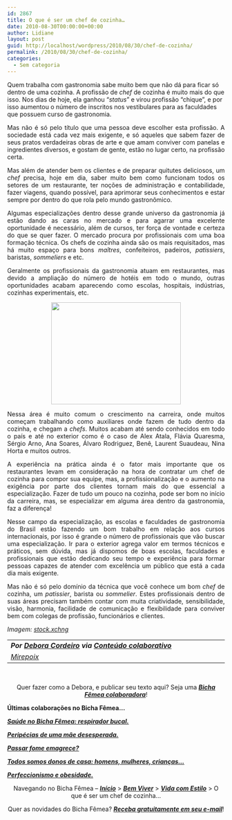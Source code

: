 ```yaml
---
id: 2867
title: O que é ser um chef de cozinha…
date: 2010-08-30T00:00:00+00:00
author: Lidiane
layout: post
guid: http://localhost/wordpress/2010/08/30/chef-de-cozinha/
permalink: /2010/08/30/chef-de-cozinha/
categories:
  - Sem categoria
---
```

Quem trabalha com gastronomia sabe muito bem que não dá para ficar só dentro de uma cozinha. A profissão de _chef_ de cozinha é muito mais do que isso. Nos dias de hoje, ela ganhou &#8220;_status_&#8221; e virou profissão &#8220;chique&#8221;, e por isso aumentou o número de inscritos nos vestibulares para as faculdades que possuem curso de gastronomia.

<p style="text-align: justify;">
  Mas não é só pelo título que uma pessoa deve escolher esta profissão. A sociedade está cada vez mais exigente, e só aqueles que sabem fazer de seus pratos verdadeiras obras de arte e que amam conviver com panelas e ingredientes diversos, e gostam de gente, estão no lugar certo, na profissão certa.
</p>

<!--more-->

<p style="text-align: justify;">
  Mas além de atender bem os clientes e de preparar quitutes deliciosos, um <em>chef</em> precisa, hoje em dia, saber muito bem como funcionam todos os setores de um restaurante, ter noções de administração e contabilidade, fazer viagens, quando possível, para aprimorar seus conhecimentos e estar sempre por dentro do que rola pelo mundo gastronômico.
</p>

<p style="text-align: justify;">
  Algumas especializações dentro desse grande universo da gastronomia já estão dando as caras no mercado e para agarrar uma excelente oportunidade é necessário, além de cursos, ter força de vontade e certeza do que se quer fazer. O mercado procura por profissionais com uma boa formação técnica. Os chefs de cozinha ainda são os mais requisitados, mas há muito espaço para bons <em>maîtres</em>, confeiteiros, padeiros, <em>patissiers</em>, baristas, <em>sommeliers</em> e etc.
</p>

<p style="text-align: justify;">
  Geralmente os profissionais da gastronomia atuam em restaurantes, mas devido a ampliação do número de hotéis em todo o mundo, outras oportunidades acabam aparecendo como escolas, hospitais, indústrias, cozinhas experimentais, etc.
</p>

<p style="text-align: center;">
  <a href="http://www.trololodemulher.com.br/blog/wp-content/uploads/2010/08/fouet.jpg"><img class="size-medium wp-image-5104 aligncenter" title="fouet" src="http://www.trololodemulher.com.br/blog/wp-content/uploads/2010/08/fouet-300x236.jpg" alt="" width="300" height="236" /></a>
</p>

<p style="text-align: justify;">
  Nessa área é muito comum o crescimento na carreira, onde muitos começam trabalhando como auxiliares onde fazem de tudo dentro da cozinha, e chegam a <em>chefs</em>. Muitos acabam até sendo conhecidos em todo o país e até no exterior como é o caso de Alex Atala, Flávia Quaresma, Sérgio Arno, Ana Soares, Álvaro Rodriguez, Benê, Laurent Suaudeau, Nina Horta e muitos outros.
</p>

<p style="text-align: justify;">
  A experiência na prática ainda é o fator mais importante que os restaurantes levam em consideração na hora de contratar um chef de cozinha para compor sua equipe, mas, a profissionalização e o aumento na exigência por parte dos clientes tornam mais do que essencial a especialização. Fazer de tudo um pouco na cozinha, pode ser bom no início da carreira, mas, se especializar em alguma área dentro da gastronomia, faz a diferença!
</p>

<p style="text-align: justify;">
  Nesse campo da especialização, as escolas e faculdades de gastronomia do Brasil estão fazendo um bom trabalho em relação aos cursos internacionais, por isso é grande o número de profissionais que vão buscar uma especialização. Ir para o exterior agrega valor em termos técnicos e práticos, sem dúvida, mas já dispomos de boas escolas, faculdades e profissionais que estão dedicando seu tempo e experiência para formar pessoas capazes de atender com excelência um público que está a cada dia mais exigente.
</p>

<p style="text-align: justify;">
  Mas não é só pelo domínio da técnica que você conhece um bom <em>chef</em> de cozinha, um <em>patissier</em>, barista ou <em>sommelier</em>. Estes profissionais dentro de suas áreas precisam também contar com muita criatividade, sensibilidade, visão, harmonia, facilidade de comunicação e flexibilidade para conviver bem com colegas de profissão, funcionários e clientes.
</p>

<p style="text-align: justify;">
  <em>Imagem: </em><a href="http://www.sxc.hu/" target="_blank"><em>stock.xchng</em></a>
</p>

<table border="0" cellspacing="0" cellpadding="0" width="600">
  <tr>
    <td width="600" valign="top">
      <strong><em>Por <a href="http://www.trololodemulher.com.br/category/bicha-femea-colaboradora/debora-cordeiro/" target="_self">Debora Cordeiro</a> via <a href="http://www.trololodemulher.com.br/para-voce/conteudo-colaborativo/" target="_self">Conteúdo colaborativo</a></em></strong>
    </td>
  </tr>
  
  <tr>
    <td width="600" valign="top">
      <em><a href="http://chefdeboracordeiro.blogspot.com/" target="_blank">Mirepoix</a></em>
    </td>
  </tr>
</table>

<p style="text-align: center;">
   
</p>

<p style="text-align: center;">
  Quer fazer como a Debora, e publicar seu texto aqui? Seja uma <strong><em><a href="http://www.trololodemulher.com.br/colabore/">Bicha Fêmea colaboradora</a></em></strong>!
</p>

**Últimas colaborações no Bicha Fêmea…**

**_[Saúde no Bicha Fêmea: respirador bucal.](http://www.trololodemulher.com.br/2010/08/18/saude-respirador-bucal/)_**

**_[Peripécias de uma mãe desesperada.](http://www.trololodemulher.com.br/2010/08/13/peripecias-de-uma-mae/)_**

**_[Passar fome emagrece?](http://www.trololodemulher.com.br/2010/08/02/passar-fome-nao-emagrece/)_**

**_[Todos somos donos de casa: homens, mulheres, crianças…](http://www.trololodemulher.com.br/2010/07/26/dicas-domesticas-evitar-gastos/)_**

**_[Perfeccionismo e obesidade.](http://www.trololodemulher.com.br/2010/07/21/perfeccionismo-e-obesidade/)_**

<p style="text-align: center;">
  Navegando no Bicha Fêmea – <strong><em><a href="http://www.trololodemulher.com.br/">Início</a></em></strong> > <a href="http://www.trololodemulher.com.br/bem-viver/"><strong><em>Bem Viver</em></strong></a> > <a href="http://www.trololodemulher.com.br/category/estilo-de-vida/"><strong><em>Vida com Estilo</em></strong></a> > O que é ser um chef de cozinha…
</p>

<p style="text-align: center;">
  Quer as novidades do Bicha Fêmea? <strong><em><a href="http://feedburner.google.com/fb/a/mailverify?uri=blogbichafemea&loc=pt_BR">Receba gratuitamente em seu e-mail</a></em></strong>!
</p>
